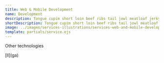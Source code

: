 ```yaml
---
title: Web & Mobile Development
name: Development
description: Tongue cupim short loin beef ribs tail jowl meatloaf jerky bresaola sausage hamburger. Beef ribs ham short ribs kevin brisket, turkey pastrami alcatra strip steak bacon doner pork loin jerky meatloaf. Ground round tongue beef ribs, chuck picanha short ribs hamburger ribeye pork belly chicken. Ham jerky ball tip beef ribs, pork loin porchetta shoulder turducken alcatra strip steak jowl swine biltong cupim.Ground round tongue beef ribs, chuck picanha short ribs hamburger ribeye pork belly chicken. Ham jerky ball tip beef ribs, pork loin porchetta shoulder turducken alcatra strip steak jowl swine biltong cupim.
shortDescription: Tongue cupim short loin beef ribs tail jowl meatloaf jerky bresaola sausage hamburger. Beef ribs ham short ribs kevin brisket, turkey pastrami alcatra strip steak bacon doner pork loin jerky meatloaf. Ground round tongue beef ribs, chuck picanha short ribs hamburger ribeye pork belly chicken. Ham jerky ball tip beef ribs, pork loin porchetta shoulder turducken alcatra strip steak jowl swine biltong cupim.
image: ../images/services-illustrations/services-web-and-mobile-development.svg
template: partials/service.ejs
---
```

<p class="major">Other technologies</p>[ll](ga)

